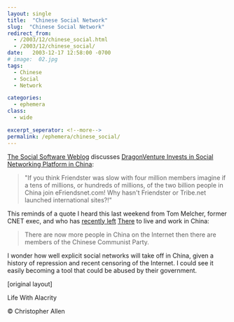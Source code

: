 ```yaml
---
layout: single
title:  "Chinese Social Network"
slug:  "Chinese Social Network"
redirect_from:
  - /2003/12/chinese_social.html
  - /2003/12/chinese_social/
date:   2003-12-17 12:58:00 -0700
# image:  02.jpg
tags: 
  - Chinese
  - Social 
  - Network

categories:
  - ephemera
class:
  - wide

excerpt_seperator: <!--more-->
permalink: /ephemera/chinese_social/
---
```


[The Social Software Weblog](http://socialsoftware.weblogsinc.com/entry/6674682935746669/) discusses [DragonVenture Invests in Social Networking Platform in China](http://www.marketwire.com/mw/release_html_b1?release_id=61083):

> "If you think Friendster was slow with four million members imagine if a tens of millions, or hundreds of millions, of the two billion people in China join eFriendsnet.com! Why hasn't Friendster or Tribe.net launched international sites?!"

This reminds of a quote I heard this last weekend from Tom Melcher, former CNET exec, and who has [recently left](http://www.wired.com/news/print/0,1294,60960,00.html) [There](http://www.there.com) to live and work in China:

> There are now more people in China on the Internet then there are members of the Chinese Communist Party.

I wonder how well explicit social networks will take off in China, given a history of repression and recent censoring of the Internet. I could see it easily becoming a tool that could be abused by their government.

[original layout]

Life With Alacrity

© Christopher Allen
